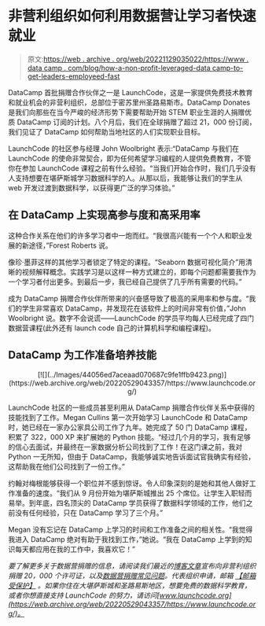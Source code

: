 # 非营利组织如何利用数据营让学习者快速就业

> 原文:[https://web . archive . org/web/20221129035022/https://www . data camp . com/blog/how-a-non-profit-leveraged-data camp-to-get-leaders-employeed-fast](https://web.archive.org/web/20221129035022/https://www.datacamp.com/blog/how-a-nonprofit-leveraged-datacamp-to-get-learners-employed-fast)

DataCamp 首批捐赠合作伙伴之一是 LaunchCode，这是一家提供免费技术教育和就业机会的非营利组织，总部位于密苏里州圣路易斯市。DataCamp Donates 是我们向那些在当今严峻的经济形势下需要帮助开始 STEM 职业生涯的人捐赠优质 DataCamp 订阅的计划。八个月后，我们在全球捐赠了超过 21，000 份订阅，我们见证了 DataCamp 如何帮助当地社区的人们实现职业目标。

LaunchCode 的社区参与经理 John Woolbright 表示:“DataCamp 与我们在 LaunchCode 的使命非常契合，即为任何希望学习编程的人提供免费教育，不管你在参加 LaunchCode 课程之前有什么经验。“当我们开始合作时，我们几乎没有人支持想要在堪萨斯城学习数据科学的人。从那以后，我能够让我们的学生从 web 开发过渡到数据科学，以获得更广泛的学习体验。”

## 在 DataCamp 上实现高参与度和高采用率

这种合作关系在他们的许多学习者中一炮而红。“我很高兴能有一个个人和职业发展的新途径，”Forest Roberts 说。

像珍·墨菲这样的其他学习者锁定了特定的课程。“Seaborn 数据可视化简介”用清晰的视频解释概念。实践学习是以这样一种方式建立的，即每个问题都需要我作为一个学习者付出更多。到最后一步，我已经自己提供了几乎所有需要的代码。”

成为 DataCamp 捐赠合作伙伴所带来的兴奋感导致了极高的采用率和参与度。“我们的学生非常喜欢 DataCamp，并发现花在该软件上的时间非常有价值，”John Woolbright 说。数字不会说谎——LaunchCode 的学员平均每人已经完成了四门数据营课程(此外还有 launch code 自己的计算机科学和编程课程)。

## DataCamp 为工作准备培养技能

<center>[![](../Images/44056ed7aceaad070687c9fe1ffb9423.png)](https://web.archive.org/web/20220529043357/https://www.launchcode.org/)</center>

LaunchCode 社区的一些成员甚至利用从 DataCamp 捐赠合作伙伴关系中获得的技能找到了工作。Megan Cullins 第一次开始学习 LaunchCode 和 DataCamp 时，她已经在一家办公家具公司工作了九年。她完成了 50 门 DataCamp 课程，积累了 322，000 XP 来扩展她的 Python 技能。“经过几个月的学习，我有足够的信心去面试，并最终在一家数据分析公司找到了工作！在这门课之前，我对 Python 一无所知，但由于 DataCamp，我能够诚实地告诉面试官我确实有经验，这帮助我在他们公司找到了一份工作。”

约翰对梅根能够获得一个职位并不感到惊讶。令人印象深刻的是她和其他人做好工作准备的速度。“我们从 9 月份开始为堪萨斯城推出 25 个席位。让学生入职轻而易举。到年底，四名顶尖的 DataCamp 学员获得了数据科学领域的工作，他们之前没有任何经验，只在 DataCamp 学习了三个月。”

Megan 没有忘记在 DataCamp 上学习的时间和工作准备之间的相关性。“我觉得我进入 DataCamp 绝对有助于我找到工作，”她说。“我在 DataCamp 上学到的知识每天都应用在我的工作中，我喜欢它！”

*要了解更多关于数据营捐赠的信息，请阅读我们最近的[博客文章](https://web.archive.org/web/20220529043357/https://www.datacamp.com/community/blog/datacamp-donates-50-partners)宣布向非营利组织捐赠 20，000 个许可证，以及[数据营捐赠常见问题](https://web.archive.org/web/20220529043357/https://support.datacamp.com/hc/en-us/articles/360051596574)。代表组织申请，邮箱 [【邮箱受保护】](/web/20220529043357/https://www.datacamp.com/cdn-cgi/l/email-protection#5d3932333c29381d393c293c3e3c302d733e3230) 。如果你住在大堪萨斯城和圣路易斯地区，想要免费的数据科学教育，或者你想直接支持 LaunchCode 的努力，请访问[www.launchcode.org](https://web.archive.org/web/20220529043357/https://www.launchcode.org/)。*